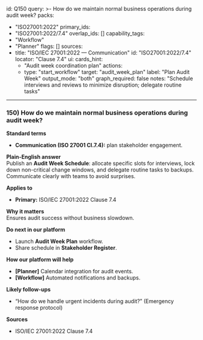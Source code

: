 id: Q150
query: >-
  How do we maintain normal business operations during audit week?
packs:
  - "ISO27001:2022"
primary_ids:
  - "ISO27001:2022/7.4"
overlap_ids: []
capability_tags:
  - "Workflow"
  - "Planner"
flags: []
sources:
  - title: "ISO/IEC 27001:2022 — Communication"
    id: "ISO27001:2022/7.4"
    locator: "Clause 7.4"
ui:
  cards_hint:
    - "Audit week coordination plan"
  actions:
    - type: "start_workflow"
      target: "audit_week_plan"
      label: "Plan Audit Week"
output_mode: "both"
graph_required: false
notes: "Schedule interviews and reviews to minimize disruption; delegate routine tasks"
---
### 150) How do we maintain normal business operations during audit week?

**Standard terms**  
- **Communication (ISO 27001 Cl.7.4):** plan stakeholder engagement.  

**Plain-English answer**  
Publish an **Audit Week Schedule**: allocate specific slots for interviews, lock down non-critical change windows, and delegate routine tasks to backups. Communicate clearly with teams to avoid surprises.

**Applies to**  
- **Primary:** ISO/IEC 27001:2022 Clause 7.4

**Why it matters**  
Ensures audit success without business slowdown.

**Do next in our platform**  
- Launch **Audit Week Plan** workflow.  
- Share schedule in **Stakeholder Register**.

**How our platform will help**  
- **[Planner]** Calendar integration for audit events.  
- **[Workflow]** Automated notifications and backups.

**Likely follow-ups**  
- “How do we handle urgent incidents during audit?” (Emergency response protocol)

**Sources**  
- ISO/IEC 27001:2022 Clause 7.4  

